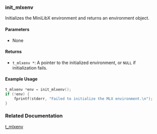 ### init_mlxenv
Initializes the MiniLibX environment and returns an environment object.

#### Parameters
- None

#### Returns
- `t_mlxenv *`: A pointer to the initialized environment, or `NULL` if initialization fails.

#### Example Usage
```c
t_mlxenv *env = init_mlxenv();
if (!env) {
    fprintf(stderr, "Failed to initialize the MLX environment.\n");
}
```

### Related Documentation
[t_mlxenv](./t_mlxenv.md)
